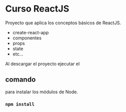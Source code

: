 # Curso ReactJS 
Proyecto que aplica los conceptos básicos de ReactJS.
- create-react-app
- componentes
- props
- state
- etc...

Al descargar el proyecto ejecutar el 
## comando 
para instalar los módulos de Node.

### `npm install`
